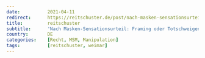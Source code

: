 ```yaml
---
date:          2021-04-11
redirect:      https://reitschuster.de/post/nach-masken-sensationsurteil-framing-oder-totschweigen/
title:         reitschuster
subtitle:      'Nach Masken-Sensationsurteil: Framing oder Totschweigen'
country:       DE
categories:    [Recht, MSM, Manipulation]
tags:          [reitschuster, weimar]
---
```

